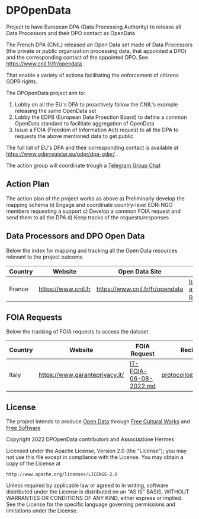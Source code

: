 # DPOpenData
Project to have European DPA (Data Processing Authority) to release all Data Processors and their DPO contact as OpenData

The French DPA (CNIL) released an Open Data set made of Data Processors (the private or public organization processing data, that appointed a DPO) and the corresponding contact of the appointed DPO. See https://www.cnil.fr/fr/opendata .

That enable a variety of actions facilitating the enforcement of citizens GDPR rights.

The DPOpenData project aim to:

1. Lobby on all the EU's DPA to proactively follow the CNIL's example releasing the same OpenData set
2. Lobby the EDPB (European Data Proection Board) to define a common OpenData standard to facilitate aggregation of OpenData
2. Issue a FOIA (Freedom of Information Act) request to all the DPA to requests the above mentioned data to get public

The full list of EU's DPA and their corresponding contact is available at https://www.gdprregister.eu/gdpr/dpa-gdpr/ .

The action group will coordinate trough a [Telegram Group Chat](https://t.me/DPOpenData)

## Action Plan
The action plan of the project works as above
a) Preliminarly develop the mapping schema
b) Engage and coordinate country-level EDRi NGO members requesting a support 
c) Develop a common FOIA request and send them to all the DPA
d) Keep tracks of the requests/responses 


## Data Processors and DPO Open Data
Below the index for mapping and tracking all the Open Data resources relevant to the project outcome

| Country | Website | Open Data Site | Open Data Feed|
|---------|---------|----------------|---------------|
| France | https://www.cnil.fr | https://www.cnil.fr/fr/opendata | https://www.data.gouv.fr/fr/datasets/organismes-ayant-designe-un-e-delegue-e-a-la-protection-des-donnees-dpd-dpo/

## FOIA Requests

Below the tracking of FOIA requests to access the dataset

| Country | Website | FOIA Request | Recipient | Date | Who |
|---------|---------|----------------|---------------|---------------|---------------|
| Italy | https://www.garanteprivacy.it/ | [IT-FOIA-06-08-2022.md](IT-FOIA-06-08-2022.md) | protocollo@pec.gpdp.it | 06-08-2022 | Hermes Center|



## License

The project intends to produce [Open Data](https://opendefinition.org/) through [Free Cultural Works](https://freedomdefined.org/Definition) and [Free Software](https://www.gnu.org/philosophy/free-sw.html)

Copyright 2022 DPOpenData contributors and Associazione Hermes

Licensed under the Apache License, Version 2.0 (the "License");
you may not use this file except in compliance with the License.
You may obtain a copy of the License at

    http://www.apache.org/licenses/LICENSE-2.0

Unless required by applicable law or agreed to in writing, software
distributed under the License is distributed on an "AS IS" BASIS,
WITHOUT WARRANTIES OR CONDITIONS OF ANY KIND, either express or implied.
See the License for the specific language governing permissions and
limitations under the License.
